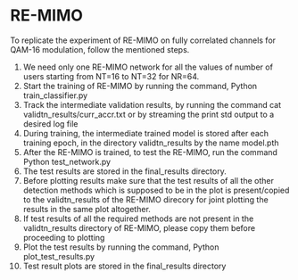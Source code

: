 # RE-MIMO

To replicate the experiment of RE-MIMO on fully correlated channels for QAM-16 modulation, follow the mentioned steps.
1. We need only one RE-MIMO network for all the values of number of users starting from NT=16 to NT=32 for NR=64.
2. Start the training of RE-MIMO by running the command, Python train_classifier.py
3. Track the intermediate validation results, by running the command cat validtn_results/curr_accr.txt or by streaming the print std output to a desired log file
4. During training, the intermediate trained model is stored after each training epoch, in the directory validtn_results by the name model.pth
4. After the RE-MIMO is trained, to test the RE-MIMO, run the command Python test_network.py
7. The test results are stored in the final_results directory. 
8. Before plotting results make sure that the test results of all the other detection methods which is supposed to be in the plot is present/copied to the validtn_results of the RE-MIMO direcory for joint plotting the results in the same plot altogether.
9. If test results of all the required methods are not present in the validtn_results directory of RE-MIMO, please copy them before proceeding to plotting
10. Plot the test results by running the command, Python plot_test_results.py
11. Test result plots are stored in the final_results directory